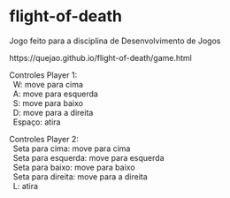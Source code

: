 # flight-of-death
Jogo feito para a disciplina de Desenvolvimento de Jogos

<link>https://quejao.github.io/flight-of-death/game.html</link>

Controles Player 1:<br>
  &ensp;W: move para cima<br>
  &ensp;A: move para esquerda<br>
  &ensp;S: move para baixo<br>
 &ensp;D: move para a direita<br>
  &ensp;Espaço: atira<br>
  
Controles Player 2:<br>
  &ensp;Seta para cima: move para cima<br>
  &ensp;Seta para esquerda: move para esquerda<br>
  &ensp;Seta para baixo: move para baixo<br>
  &ensp;Seta para direita: move para a direita<br>
  &ensp;L: atira<br>
